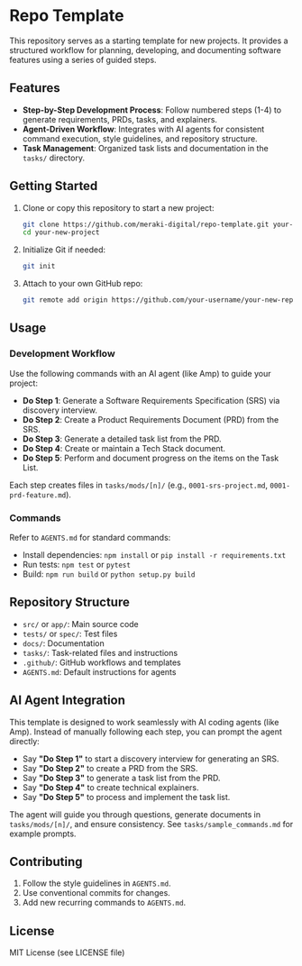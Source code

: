 # Repo Template

This repository serves as a starting template for new projects. It provides a structured workflow for planning, developing, and documenting software features using a series of guided steps.

## Features

- **Step-by-Step Development Process**: Follow numbered steps (1-4) to generate requirements, PRDs, tasks, and explainers.
- **Agent-Driven Workflow**: Integrates with AI agents for consistent command execution, style guidelines, and repository structure.
- **Task Management**: Organized task lists and documentation in the `tasks/` directory.

## Getting Started

1. Clone or copy this repository to start a new project:
   ```bash
   git clone https://github.com/meraki-digital/repo-template.git your-new-project
   cd your-new-project
   ```

2. Initialize Git if needed:
   ```bash
   git init
   ```

3. Attach to your own GitHub repo:
   ```bash
   git remote add origin https://github.com/your-username/your-new-repo.git
   ```

## Usage

### Development Workflow

Use the following commands with an AI agent (like Amp) to guide your project:

- **Do Step 1**: Generate a Software Requirements Specification (SRS) via discovery interview.
- **Do Step 2**: Create a Product Requirements Document (PRD) from the SRS.
- **Do Step 3**: Generate a detailed task list from the PRD.
- **Do Step 4**: Create or maintain a Tech Stack document.
- **Do Step 5**: Perform and document progress on the items on the Task List.

Each step creates files in `tasks/mods/[n]/` (e.g., `0001-srs-project.md`, `0001-prd-feature.md`).

### Commands

Refer to `AGENTS.md` for standard commands:

- Install dependencies: `npm install` or `pip install -r requirements.txt`
- Run tests: `npm test` or `pytest`
- Build: `npm run build` or `python setup.py build`

## Repository Structure

- `src/` or `app/`: Main source code
- `tests/` or `spec/`: Test files
- `docs/`: Documentation
- `tasks/`: Task-related files and instructions
- `.github/`: GitHub workflows and templates
- `AGENTS.md`: Default instructions for agents

## AI Agent Integration

This template is designed to work seamlessly with AI coding agents (like Amp). Instead of manually following each step, you can prompt the agent directly:

- Say **"Do Step 1"** to start a discovery interview for generating an SRS.
- Say **"Do Step 2"** to create a PRD from the SRS.
- Say **"Do Step 3"** to generate a task list from the PRD.
- Say **"Do Step 4"** to create technical explainers.
- Say **"Do Step 5"** to process and implement the task list.

The agent will guide you through questions, generate documents in `tasks/mods/[n]/`, and ensure consistency. See `tasks/sample_commands.md` for example prompts.

## Contributing

1. Follow the style guidelines in `AGENTS.md`.
2. Use conventional commits for changes.
3. Add new recurring commands to `AGENTS.md`.

## License

MIT License (see LICENSE file)
